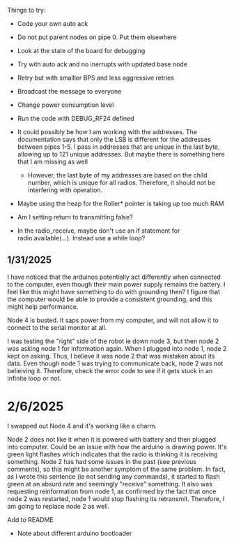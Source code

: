 Things to try:
- Code your own auto ack
- Do not put parent nodes on pipe 0. Put them elsewhere
- Look at the state of the board for debugging
- Try with auto ack and no inerrupts with updated base node
- Retry but with smalller BPS and less aggressive retries
- Broadcast the message to everyone
- Change power consumption level
- Run the code with DEBUG_RF24 defined

- It could possibly be how I am working with the addresses. The documentation says that only the LSB is different for the addresses between pipes 1-5. I pass in addresses that are unique in the last byte, allowing up to 121 unique addresses. But maybe there is something here that I am missing as well
  - However, the last byte of my addresses are based on the child number, which is unique for all radios. Therefore, it should not be interfering with operation.
- Maybe using the heap for the Roller* pointer is taking up too much RAM
  
- Am I setting return to transmitting false?
- In the radio_receive, maybe don't use an if statement for radio.available(...). Instead use a while loop?

## 1/31/2025
I have noticed that the arduinos potentially act differently when connected to the computer, even though their main power supply remains the battery. I feel like this might have something to do with grounding then? I figure that the computer would be able to provide a consistent grounding, and this might help performance.

Node 4 is busted. It saps power from my computer, and will not allow it to connect to the serial monitor at all.

I was testing the "right" side of the robot ie down node 3, but then node 2 was asking node 1 for information again. When I plugged into node 1, node 2 kept on asking. Thus, I believe it was node 2 that was mistaken about its data. Even though node 1 was trying to communicate back, node 2 was not belieiving it. Therefore, check the error code to see if it gets stuck in an infinite loop or not.

# 2/6/2025
I swapped out Node 4 and it's working like a charm.

Node 2 does not like it when it is powered with battery and then plugged into computer. Could be an issue with how the arduino is drawing power. It's green light flashes which indicates that the radio is thinking it is receiving something. Node 2 has had some issues in the past (see previous comments), so this might be another symptom of the same problem. In fact, as I wrote this sentence (ie not sending any commands), it started to flash green at an absurd rate and seemingly "receive" something. It also was requesting reinformation from node 1, as confirmed by the fact that once node 2 was restarted, node 1 would stop flashing its retransmit. Therefore, I am going to replace node 2 as well.

Add to README
- Note about different arduino bootloader